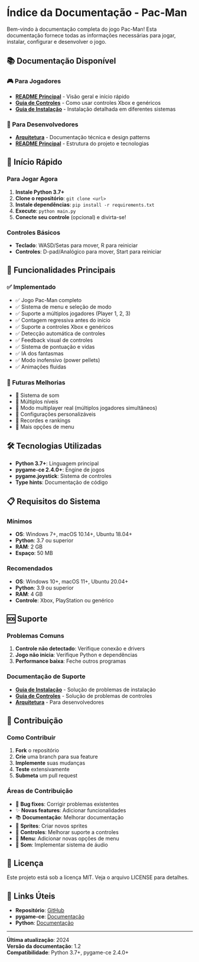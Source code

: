 # Índice da Documentação - Pac-Man

Bem-vindo à documentação completa do jogo Pac-Man! Esta documentação fornece todas as informações necessárias para jogar, instalar, configurar e desenvolver o jogo.

## 📚 Documentação Disponível

### 🎮 Para Jogadores
- **[README Principal](README.md)** - Visão geral e início rápido
- **[Guia de Controles](controles.md)** - Como usar controles Xbox e genéricos
- **[Guia de Instalação](instalacao.md)** - Instalação detalhada em diferentes sistemas

### 🔧 Para Desenvolvedores
- **[Arquitetura](arquitetura.md)** - Documentação técnica e design patterns
- **[README Principal](README.md)** - Estrutura do projeto e tecnologias

## 🚀 Início Rápido

### Para Jogar Agora
1. **Instale Python 3.7+**
2. **Clone o repositório**: `git clone <url>`
3. **Instale dependências**: `pip install -r requirements.txt`
4. **Execute**: `python main.py`
5. **Conecte seu controle** (opcional) e divirta-se!

### Controles Básicos
- **Teclado**: WASD/Setas para mover, R para reiniciar
- **Controles**: D-pad/Analógico para mover, Start para reiniciar

## 🎯 Funcionalidades Principais

### ✅ Implementado
- ✅ Jogo Pac-Man completo
- ✅ Sistema de menu e seleção de modo
- ✅ Suporte a múltiplos jogadores (Player 1, 2, 3)
- ✅ Contagem regressiva antes do início
- ✅ Suporte a controles Xbox e genéricos
- ✅ Detecção automática de controles
- ✅ Feedback visual de controles
- ✅ Sistema de pontuação e vidas
- ✅ IA dos fantasmas
- ✅ Modo inofensivo (power pellets)
- ✅ Animações fluidas

### 🔮 Futuras Melhorias
- 🔮 Sistema de som
- 🔮 Múltiplos níveis
- 🔮 Modo multiplayer real (múltiplos jogadores simultâneos)
- 🔮 Configurações personalizáveis
- 🔮 Recordes e rankings
- 🔮 Mais opções de menu

## 🛠️ Tecnologias Utilizadas

- **Python 3.7+**: Linguagem principal
- **pygame-ce 2.4.0+**: Engine de jogos
- **pygame.joystick**: Sistema de controles
- **Type hints**: Documentação de código

## 📋 Requisitos do Sistema

### Mínimos
- **OS**: Windows 7+, macOS 10.14+, Ubuntu 18.04+
- **Python**: 3.7 ou superior
- **RAM**: 2 GB
- **Espaço**: 50 MB

### Recomendados
- **OS**: Windows 10+, macOS 11+, Ubuntu 20.04+
- **Python**: 3.9 ou superior
- **RAM**: 4 GB
- **Controle**: Xbox, PlayStation ou genérico

## 🆘 Suporte

### Problemas Comuns
1. **Controle não detectado**: Verifique conexão e drivers
2. **Jogo não inicia**: Verifique Python e dependências
3. **Performance baixa**: Feche outros programas

### Documentação de Suporte
- **[Guia de Instalação](instalacao.md)** - Solução de problemas de instalação
- **[Guia de Controles](controles.md)** - Solução de problemas de controles
- **[Arquitetura](arquitetura.md)** - Para desenvolvedores

## 📝 Contribuição

### Como Contribuir
1. **Fork** o repositório
2. **Crie** uma branch para sua feature
3. **Implemente** suas mudanças
4. **Teste** extensivamente
5. **Submeta** um pull request

### Áreas de Contribuição
- 🐛 **Bug fixes**: Corrigir problemas existentes
- ✨ **Novas features**: Adicionar funcionalidades
- 📚 **Documentação**: Melhorar documentação
- 🎨 **Sprites**: Criar novos sprites
- 🔧 **Controles**: Melhorar suporte a controles
- 🎯 **Menu**: Adicionar novas opções de menu
- 🎵 **Som**: Implementar sistema de áudio

## 📄 Licença

Este projeto está sob a licença MIT. Veja o arquivo LICENSE para detalhes.

## 🔗 Links Úteis

- **Repositório**: [GitHub](https://github.com/gabryel-lima/pacman)
- **pygame-ce**: [Documentação](https://pygame-ce.readthedocs.io/)
- **Python**: [Documentação](https://docs.python.org/)

---

**Última atualização**: 2024  
**Versão da documentação**: 1.2  
**Compatibilidade**: Python 3.7+, pygame-ce 2.4.0+
